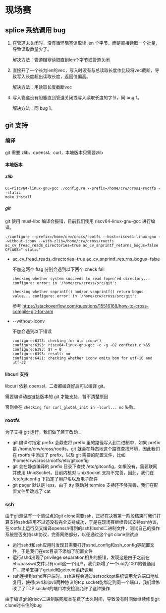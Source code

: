 # 现场赛

## splice 系统调用 bug

1. 在管道未关闭时，没有循环阻塞读取读 len 个字节，而是直接读取一个批量，导致读取数量少了。

   解决方法：管道阻塞读取直到len个字节或管道关闭

2. 直接开了一个长为len的vec，写入时没有与总读取长度作比较将vec截断，导致写入长度超出读取长度，返回值偏高。

   解决方法：用读取长度截断vec

3. 写入管道没有阻塞直到管道关闭或写入读取长度的字节，同 bug 1。

   解决方法：同 bug 1。

## git 支持

### 编译

git 需要 zlib、openssl、curl，本地版本只需要zlib

#### 本地版本

##### zlib

```
CC=riscv64-linux-gnu-gcc ./configure --prefix=/home/crw/cross/rootfs --static
make install
```

##### git

git 使用 musl-libc 编译会报错，目前我们使用 riscv64-linux-gnu-gcc 进行编译。

```
./configure --prefix=/home/crw/cross/rootfs --host=riscv64-linux-gnu --without-iconv --with-zlib=/home/crw/cross/rootfs ac_cv_fread_reads_directories=true ac_cv_snprintf_returns_bogus=false CFLAGS="-static"
```

- ac_cv_fread_reads_directories=true ac_cv_snprintf_returns_bogus=false

  不加这两个 flag 分别会遇到以下两个 check fail

  ```
  checking whether system succeeds to read fopen'ed directory... configure: error: in '/home/crw/cross/src/git':
  ```

  ```
  checking whether snprintf() and/or vsnprintf() return bogus value... configure: error: in '/home/crw/cross/src/git':
  ```

  参考 <https://stackoverflow.com/questions/15516168/how-to-cross-compile-git-for-arm>

- --without-iconv

  不加会遇到以下错误

  ```
  configure:6373: checking for old iconv()
  configure:6393: riscv64-linux-gnu-gcc -c -g -O2 conftest.c >&5
  configure:6393: $? = 0
  configure:6395: result: no
  configure:6421: checking whether iconv omits bom for utf-16 and utf-32
  ```

#### libcurl 支持

libcurl 依赖 openssl，二者都编译好后可以编译 git。

需要编译动态链接版本的 git 才能支持，暂不清楚原因

否则会在 `checking for curl_global_init in -lcurl... no` 失败。

### rootfs

为了支持 git 运行，我们做了若干改动：

- git 编译时指定 prefix 会静态将 prefix 里的路径写入到二进制中，如果 prefix 是 /home/crw/cross/rootfs，git 就会在静态地这个路径查找环境，因此我们在 rootfs 中添加了 prefix，以及 git 需要的配置文件，比如 /home/crw/cross/rootfs/etc/gitconfig
- git 会在静态编译的 prefix 目录下查找 /etc/gitconfig，如果没有，需要联网并使用 UnixSocket，目前内核对 UnixSocket 支持不完善，因此，我们在 /etc/gitconfig 下指定了用户名以及电子邮件
- git pager 默认是 less，由于 tty 驱动对 termios 支持还不够完善，我们在配置文件里改成了 cat

### ssh

由于git测试有一个测试点的git clone需要ssh，正好在决赛第一阶段结束时我们打算支持sshd应用不过还没有完全支持成功，于是在现场赛继续尝试支持ssh协议，在rootfs上运行交叉编译openssh得到的ssh和sshd二进制文件，测试自己的操作系统是否支持ssh协议，完善网络部分，以便通过这个git clone测试点

- 运行sshd和ssh应用时发现其需要打开sshd_config和ssh_config等配置文件，于是我们在etc目录下添加了配置文件
- 运行sshd出现了privilege separation相关的报错，发现这是由于之前在etc/passwd文件只有root这一个用户，我们新增了一个uid为1001的普通用户，简单支持了getuid和geteuid系统调用
- ssh连接到sshd客户端时，ssh进程会通过setsockopt系统调用允许端口地址复用，使得ipv4和ipv6两种协议的tcp socket能绑定到同一个端口，我们增修改了了TDP socket的端口冲突检测允许了这种操作

由于编译git的riscv二进制联网版本花费了太久时间，导致没有时间做继续修复git clone时卡住的bug
